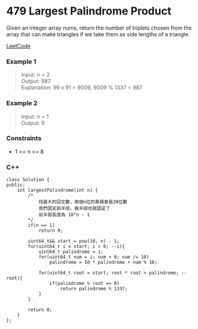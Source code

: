 # 479 Largest Palindrome Product

Given an integer array nums, return the number of triplets chosen from the array that can make triangles if we take them as side lengths of a triangle.
 
[LeetCode](https://leetcode.cn/problems/largest-palindrome-product/)

### Example 1

>Input: n = 2  
Output: 987  
Explanation: 99 x 91 = 9009, 9009 % 1337 = 987  

### Example 2

>Input: n = 1  
Output: 9  

### Constraints

* 1 <= n <= 8

### C++ 

```
class Solution {
public:
    int largestPalindrome(int n) {
        /*
            找最大的回文數，兩個n位的乘積會是2N位數
            我們固定前半部，後半部也就固定了
            前半部長度為 10^n - 1
        */
        if(n == 1)
            return 9;

        uint64_t&& start = pow(10, n) - 1;
        for(uint64_t i = start; i > 0; --i){
            uint64_t palindrome = i;
            for(uint64_t num = i; num > 0; num /= 10)
                palindrome = 10 * palindrome + num % 10;
            
            for(uint64_t root = start; root * root > palindrome; --root){
                if(palindrome % root == 0)
                    return palindrome % 1337;
            }
        } 

        return 0;
    }
};
```